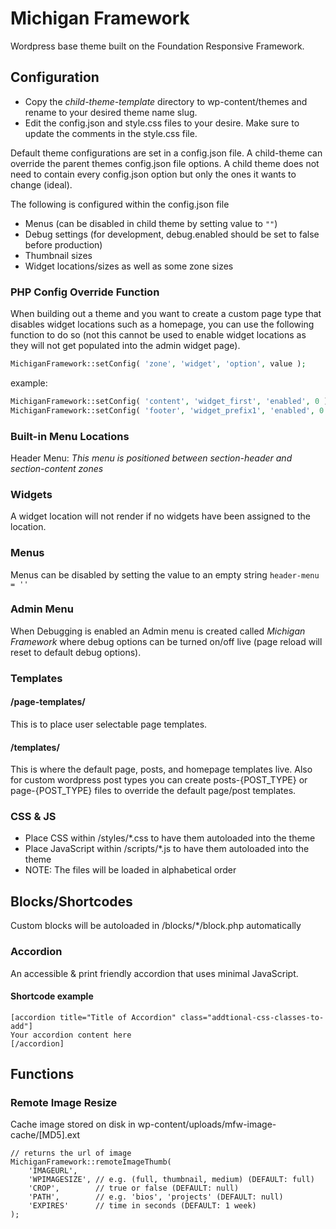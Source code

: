 Michigan Framework
===================
Wordpress base theme built on the Foundation Responsive Framework.

## Configuration
* Copy the *child-theme-template* directory to wp-content/themes and rename to your desired theme name slug.
* Edit the config.json and style.css files to your desire.  Make sure to update the comments in the style.css file.

Default theme configurations are set in a config.json file.  A child-theme can override the parent themes config.json file options.  A child theme does not need to contain every config.json option but only the ones it wants to change (ideal).

The following is configured within the config.json file
- Menus (can be disabled in child theme by setting value to `""`)
- Debug settings (for development, debug.enabled should be set to false before production)
- Thumbnail sizes
- Widget locations/sizes as well as some zone sizes

### PHP Config Override Function
When building out a theme and you want to create a custom page type that disables widget locations such as a homepage, you can use the following function to do so (not this cannot be used to enable widget locations as they will not get populated into the admin widget page).

```php
MichiganFramework::setConfig( 'zone', 'widget', 'option', value );
```

example:
```php
MichiganFramework::setConfig( 'content', 'widget_first', 'enabled', 0 );
MichiganFramework::setConfig( 'footer', 'widget_prefix1', 'enabled', 0 );
```

### Built-in Menu Locations
Header Menu: *This menu is positioned between section-header and section-content zones*


### Widgets
A widget location will not render if no widgets have been assigned to the location.


### Menus
Menus can be disabled by setting the value to an empty string `header-menu = ''`


### Admin Menu
When Debugging is enabled an Admin menu is created called *Michigan Framework* where debug options can be turned on/off live (page reload will reset to default debug options).


### Templates
#### /page-templates/
This is to place user selectable page templates.

#### /templates/
This is where the default page, posts, and homepage templates live.  Also for custom wordpress post types you can create posts-{POST_TYPE} or page-{POST_TYPE} files to override the default page/post templates.

### CSS & JS
- Place CSS within /styles/*.css to have them autoloaded into the theme
- Place JavaScript within /scripts/*.js to have them autoloaded into the theme
- NOTE: The files will be loaded in alphabetical order

## Blocks/Shortcodes
Custom blocks will be autoloaded in /blocks/\*/block.php automatically
### Accordion
An accessible & print friendly accordion that uses minimal JavaScript.

#### Shortcode example
```
[accordion title="Title of Accordion" class="addtional-css-classes-to-add"]
Your accordion content here
[/accordion]
```

## Functions
### Remote Image Resize
Cache image stored on disk in wp-content/uploads/mfw-image-cache/[MD5].ext
```
// returns the url of image
MichiganFramework::remoteImageThumb(
    'IMAGEURL',
    'WPIMAGESIZE', // e.g. (full, thumbnail, medium) (DEFAULT: full)
    'CROP',        // true or false (DEFAULT: null)
    'PATH',        // e.g. 'bios', 'projects' (DEFAULT: null)
    'EXPIRES'      // time in seconds (DEFAULT: 1 week)
);
```

